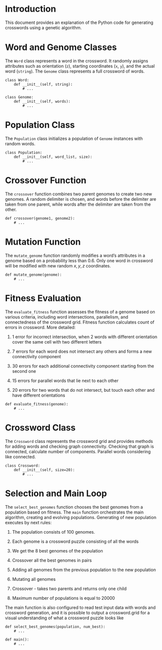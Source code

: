 
# Introduction

This document provides an explanation of the Python code for generating
crosswords using a genetic algorithm.

# Word and Genome Classes

The `Word` class represents a word in the crossword. It randomly assigns
attributes such as orientation (`z`), starting coordinates (`x`, `y`),
and the actual word (`string`). The `Genome` class represents a full
crossword of words.

    class Word:
        def __init__(self, string):
            # ...

    class Genome:
        def __init__(self, words):
            # ...

# Population Class

The `Population` class initializes a population of `Genome` instances
with random words.

    class Population:
        def __init__(self, word_list, size):
            # ...

# Crossover Function

The `crossover` function combines two parent genomes to create two new
genomes. A random delimiter is chosen, and words before the delimiter
are taken from one parent, while words after the delimiter are taken
from the other.

    def crossover(genome1, genome2):
        # ...

# Mutation Function

The `mutate_genome` function randomly modifies a word’s attributes in a
genome based on a probability less than 0.6. Only one word in crossword
will be modified with new random *x*, *y*, *z* coordinates.

    def mutate_genome(genome):
        # ...

# Fitness Evaluation

The `evaluate_fitness` function assesses the fitness of a genome based
on various criteria, including word intersections, parallelism, and
connectedness of the crossword grid. Fitness function calculates count
of errors in crossword. More detailed:

1.  1 error for incorrect intersection, when 2 words with different
    orientation cover the same cell with two different letters

2.  7 errors for each word does not intersect any others and forms a new
    connectivity component

3.  30 errors for each additional connectivity component starting from
    the second one

4.  15 errors for parallel words that lie next to each other

5.  20 errors for two words that do not intersect, but touch each other
    and have different orientations

<!-- -->

    def evaluate_fitness(genome):
        # ...

# Crossword Class

The `Crossword` class represents the crossword grid and provides methods
for adding words and checking graph connectivity. Checking that graph is
connected, calculate number of components. Parallel words considering
like connected.

    class Crossword:
        def __init__(self, size=20):
            # ...

# Selection and Main Loop

The `select_best_genomes` function chooses the best genomes from a
population based on fitness. The `main` function orchestrates the main
algorithm, creating and evolving populations. Generating of new
population executes by next rules:

1.  The population consists of 100 genomes.

2.  Each genome is a crossword puzzle consisting of all the words

3.  We get the 8 best genomes of the population

4.  Crossover all the best genomes in pairs

5.  Adding all genomes from the previous population to the new
    population

6.  Mutating all genomes

7.  Crossover - takes two parents and returns only one child

8.  Maximum number of populations is equal to 20000

The main function is also configured to read test input data with words
and crossword generation, and it is possible to output a crossword.grid
for a visual understanding of what a crossword puzzle looks like

    def select_best_genomes(population, num_best):
        # ...

    def main():
        # ...
